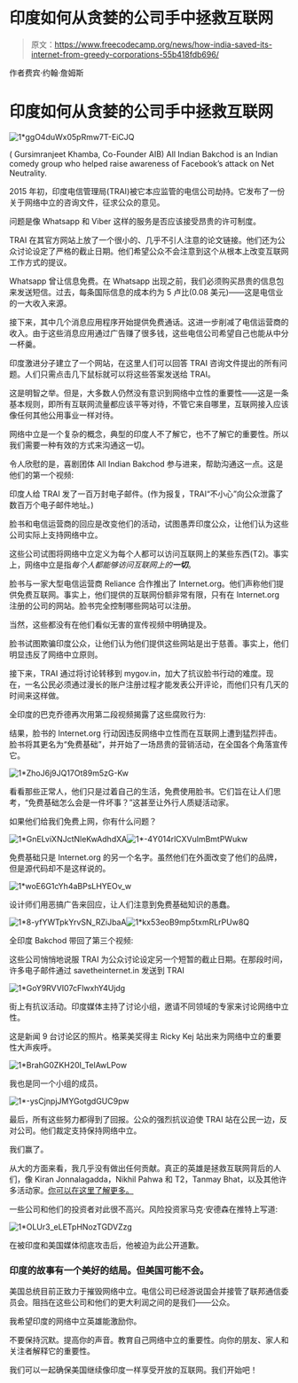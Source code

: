 # 印度如何从贪婪的公司手中拯救互联网

> 原文：<https://www.freecodecamp.org/news/how-india-saved-its-internet-from-greedy-corporations-55b418fdb696/>

作者费宾·约翰·詹姆斯

# 印度如何从贪婪的公司手中拯救互联网

![1*ggO4duWx05pRmw7T-EiCJQ](img/33bfd963b97094b3330dd893edf7de57.png)

( Gursimranjeet Khamba, Co-Founder AIB) All Indian Bakchod is an Indian comedy group who helped raise awareness of Facebook’s attack on Net Neutrality.

2015 年初，印度电信管理局(TRAI)被它本应监管的电信公司劫持。它发布了一份关于网络中立的咨询文件，征求公众的意见。

问题是像 Whatsapp 和 Viber 这样的服务是否应该接受昂贵的许可制度。

TRAI 在其官方网站上放了一个很小的、几乎不引人注意的论文链接。他们还为公众讨论设定了严格的截止日期。他们希望公众不会注意到这个从根本上改变互联网工作方式的提议。

Whatsapp 曾让信息免费。在 Whatsapp 出现之前，我们必须购买昂贵的信息包来发送短信。过去，每条国际信息的成本约为 5 卢比(0.08 美元)——这是电信业的一大收入来源。

接下来，其中几个消息应用程序开始提供免费通话。这进一步削减了电信运营商的收入。由于这些消息应用通过广告赚了很多钱，这些电信公司希望自己也能从中分一杯羹。

印度激进分子建立了一个网站，在这里人们可以回答 TRAI 咨询文件提出的所有问题。人们只需点击几下鼠标就可以将这些答案发送给 TRAI。

这是明智之举。但是，大多数人仍然没有意识到网络中立性的重要性——这是一条基本规则，即所有互联网流量都应该平等对待，不管它来自哪里，互联网接入应该像任何其他公用事业一样对待。

网络中立是一个复杂的概念，典型的印度人不了解它，也不了解它的重要性。所以我们需要一种有效的方式来沟通这一切。

令人欣慰的是，喜剧团体 All Indian Bakchod 参与进来，帮助沟通这一点。这是他们的第一个视频:

印度人给 TRAI 发了一百万封电子邮件。(作为报复，TRAI“不小心”向公众泄露了数百万个电子邮件地址。)

脸书和电信运营商的回应是改变他们的活动，试图愚弄印度公众，让他们认为这些公司实际上支持网络中立。

这些公司试图将网络中立定义为每个人都可以访问互联网上的某些东西(T2)。事实上，网络中立是指*每个人都能够访问互联网上的**一切***。

脸书与一家大型电信运营商 Reliance 合作推出了 Internet.org。他们声称他们提供免费互联网。事实上，他们提供的互联网份额非常有限，只有在 Internet.org 注册的公司的网站。脸书完全控制哪些网站可以注册。

当然，这些都没有在他们看似无害的宣传视频中明确提及。

脸书试图欺骗印度公众，让他们认为他们提供这些网站是出于慈善。事实上，他们明显违反了网络中立原则。

接下来，TRAI 通过将讨论转移到 mygov.in，加大了抗议脸书行动的难度。现在，一名公民必须通过漫长的账户注册过程才能发表公开评论，而他们只有几天的时间来这样做。

全印度的巴克乔德再次用第二段视频揭露了这些腐败行为:

结果，脸书的 Internet.org 行动因违反网络中立性而在互联网上遭到猛烈抨击。脸书将其更名为“免费基础”，并开始了一场昂贵的营销活动，在全国各个角落宣传它。

![1*ZhoJ6j9JQ17Ot89m5zG-Kw](img/d257e9d4280e7335efc1b8fa003c9c60.png)

看看那些正常人，他们只是过着自己的生活，免费使用脸书。它们旨在让人们思考，“免费基础怎么会是一件坏事？”这甚至让外行人质疑活动家。

如果他们给我们免费上网，你有什么问题？

![1*GnELviXNJctNleKwAdhdXA](img/ff275d166a3f82eb668b22dd3fc7e31d.png)![1*-4Y014rlCXVulmBmtPWukw](img/b56a363d7ee404b8685b3092860eecc2.png)

免费基础只是 Internet.org 的另一个名字。虽然他们在外面改变了他们的品牌，但是源代码却不是这样说的。

![1*woE6G1cYh4aBPsLHYEOv_w](img/29110fd367a1c30008426f5f7aa26cb7.png)

设计师们用恶搞广告来回应，让人们注意到免费基础知识的愚蠢。

![1*8-yfYWTpkYrvSN_RZiJbaA](img/ca518e05744ed4f5e61888dca7e6565a.png)![1*kx53eoB9mp5txmRLrPUw8Q](img/f358670b18b58d13214aed4073616500.png)

全印度 Bakchod 带回了第三个视频:

这些公司悄悄地说服 TRAI 为公众讨论设定另一个短暂的截止日期。在那段时间，许多电子邮件通过 savetheinternet.in 发送到 TRAI

![1*GoY9RVVI07cFlwxhY4Ujdg](img/6b4a505b8f251253bf86739d3479e7a4.png)

街上有抗议活动。印度媒体主持了讨论小组，邀请不同领域的专家来讨论网络中立性。

这是新闻 9 台讨论区的照片。格莱美奖得主 Ricky Kej 站出来为网络中立的重要性大声疾呼。

![1*BrahG0ZKH20I_TelAwLPow](img/c67b8ec26341755756d783fbffa0e17b.png)

我也是同一个小组的成员。

![1*-ysCjnpjJMYGotgdGUC9pw](img/c73668da099b01090a5261cf8b55212e.png)

最后，所有这些努力都得到了回报。公众的强烈抗议迫使 TRAI 站在公民一边，反对公司。他们裁定支持保持网络中立。

我们赢了。

从大的方面来看，我几乎没有做出任何贡献。真正的英雄是拯救互联网背后的人们，像 Kiran Jonnalagadda，Nikhil Pahwa 和 T2，Tanmay Bhat，以及其他许多活动家。[你可以在这里了解更多。](https://qz.com/612129/the-lawyers-techies-and-comedians-who-fought-facebook-to-keep-indias-internet-free-and-open/)

一些公司和他们的投资者对此很不高兴。风险投资家马克·安德森在推特上写道:

![1*OLUr3_eLETpHNozTGDVZzg](img/2c3269d94d69af1f66979f4a117e4bd1.png)

在被印度和美国媒体彻底攻击后，他被迫为此公开道歉。

### 印度的故事有一个美好的结局。但美国可能不会。

美国总统目前正致力于摧毁网络中立。电信公司已经游说国会并接管了联邦通信委员会。阻挡在这些公司和他们的更大利润之间的是我们——公众。

我希望印度的网络中立英雄能激励你。

不要保持沉默。提高你的声音。教育自己网络中立的重要性。向你的朋友、家人和关注者解释它的重要性。

我们可以一起确保美国继续像印度一样享受开放的互联网。我们开始吧！